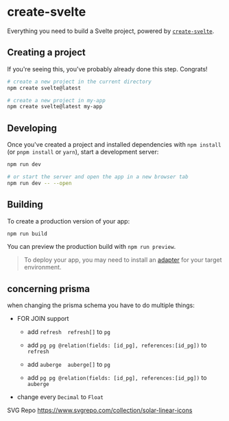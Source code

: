 # create-svelte

Everything you need to build a Svelte project, powered by [`create-svelte`](https://github.com/sveltejs/kit/tree/main/packages/create-svelte).

## Creating a project

If you're seeing this, you've probably already done this step. Congrats!

```bash
# create a new project in the current directory
npm create svelte@latest

# create a new project in my-app
npm create svelte@latest my-app
```

## Developing

Once you've created a project and installed dependencies with `npm install` (or `pnpm install` or `yarn`), start a development server:

```bash
npm run dev

# or start the server and open the app in a new browser tab
npm run dev -- --open
```

## Building

To create a production version of your app:

```bash
npm run build
```

You can preview the production build with `npm run preview`.

> To deploy your app, you may need to install an [adapter](https://kit.svelte.dev/docs/adapters) for your target environment.

## concerning prisma

when changing the prisma schema you have to do multiple things:

- FOR JOIN support

  - add `refresh  refresh[]` to `pg`
  - add `pg pg @relation(fields: [id_pg], references:[id_pg])` to `refresh`

  - add `auberge  auberge[]` to `pg`
  - add `pg pg @relation(fields: [id_pg], references:[id_pg])` to `auberge`

- change every `Decimal` to `Float`

SVG Repo
https://www.svgrepo.com/collection/solar-linear-icons
